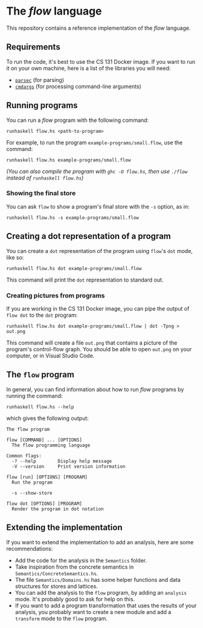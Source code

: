 # The _flow_ language

This repository contains a reference implementation of the _flow_ language.

## Requirements

To run the code, it's best to use the CS 131 Docker image. If you want to run it on your
own machine, here is a list of the libraries you will need:

+ [`parsec`](https://hackage.haskell.org/package/parsec) (for parsing)
+ [`cmdargs`](https://hackage.haskell.org/package/cmdargs) (for processing command-line arguments)

## Running programs

You can run a _flow_ program with the following command:

```
runhaskell flow.hs <path-to-program>
```

For example, to run the program `example-programs/small.flow`, use the command:

```
runhaskell flow.hs example-programs/small.flow
```

_(You can also compile the program with `ghc -O flow.hs`, then use `./flow` instead of
`runhaskell flow.hs`)_

### Showing the final store

You can ask `flow` to show a program's final store with the `-s` option, as in:

```
runhaskell flow.hs -s example-programs/small.flow
```

## Creating a dot representation of a program

You can create a `dot` representation of the program using `flow`'s `dot` mode, like so:

```
runhaskell flow.hs dot example-programs/small.flow
```

This command will print the `dot` representation to standard out.

### Creating pictures from programs

If you are working in the CS 131 Docker image, you can pipe the output of `flow dot` to
the `dot` program:

```
runhaskell flow.hs dot example-programs/small.flow | dot -Tpng > out.png
```

This command will create a file `out.png` that contains a picture of the program's
control-flow graph. You should be able to open `out.png` on your computer, or in Visual
Studio Code.

## The `flow` program

In general, you can find information about how to run _flow_ programs by running the command:

```
runhaskell flow.hs --help
```

which gives the following output:
```
The flow program

flow [COMMAND] ... [OPTIONS]
  The flow programming language

Common flags:
  -? --help        Display help message
  -V --version     Print version information

flow [run] [OPTIONS] [PROGRAM]
  Run the program

  -s --show-store

flow dot [OPTIONS] [PROGRAM]
  Render the program in dot notation
```

## Extending the implementation

If you want to extend the implementation to add an analysis, here are some
recommendations:

+ Add the code for the analysis in the `Semantics` folder.
+ Take inspiration from the concrete semantics in `Semantics/ConcreteSemantics.hs`.
+ The file `Semantics/Domains.hs` has some helper functions and data structures for stores
  and lattices.
+ You can add the analysis to the `flow` program, by adding an `analysis` mode. It's
  probably good to ask for help on this.
+ If you want to add a program transformation that uses the results of your analysis, you
  probably want to create a new module and add a `transform` mode to the `flow` program.
